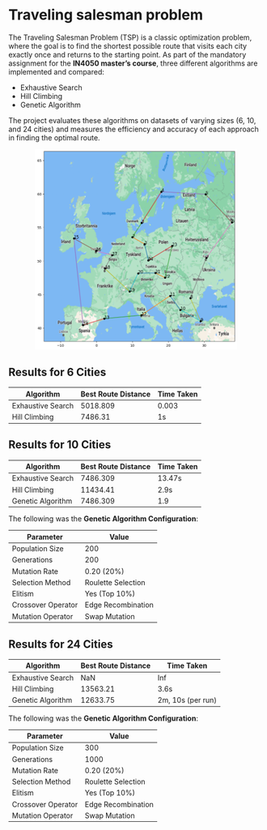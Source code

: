 # Traveling salesman problem 
The Traveling Salesman Problem (TSP) is a classic optimization problem, where the goal is to find the shortest possible route that visits each city exactly once and returns to the starting point. As part of the mandatory assignment for the **IN4050 master’s course**, three different algorithms are implemented and compared: 
- Exhaustive Search
- Hill Climbing
- Genetic Algorithm

The project evaluates these algorithms on datasets of varying sizes (6, 10, and 24 cities) and measures the efficiency and accuracy of each approach in finding the optimal route.


<div style="text-align:center">

<img src="./report/images/ga_24_cities.png" alt="GA" width="400"/>
</div>


## Results for 6 Cities

| Algorithm           | Best Route Distance | Time Taken |
|---------------------|---------------------|----------------|
| Exhaustive Search    | 5018.809          | 0.003         |
| Hill Climbing        | 7486.31          | 1s       |


## Results for 10 Cities

| Algorithm           | Best Route Distance | Time Taken |
|---------------------|---------------------|----------------|
| Exhaustive Search    | 7486.309            | 13.47s        |
| Hill Climbing        | 11434.41            |  2.9s        |
| Genetic Algorithm    | 7486.309         | 1.9        |


The following was the **Genetic Algorithm Configuration**: 

| Parameter          | Value         |
|--------------------|---------------|
| Population Size     | 200           |
| Generations         | 200           |
| Mutation Rate       | 0.20 (20%)     |
| Selection Method    | Roulette Selection |
| Elitism             | Yes (Top 10%)  |
| Crossover Operator  | Edge Recombination |
| Mutation Operator   | Swap Mutation |


## Results for 24 Cities

| Algorithm           | Best Route Distance | Time Taken |
|---------------------|---------------------|----------------|
| Exhaustive Search    | NaN          | Inf      |
| Hill Climbing        | 13563.21     |      3.6s   |
| Genetic Algorithm    | 12633.75          |  2m, 10s  (per run)    |

The following was the **Genetic Algorithm Configuration**: 

| Parameter          | Value         |
|--------------------|---------------|
| Population Size     | 300           |
| Generations         | 1000          |
| Mutation Rate       | 0.20 (20%)     |
| Selection Method    | Roulette Selection |
| Elitism             | Yes (Top 10%)  |
| Crossover Operator  | Edge Recombination |
| Mutation Operator   | Swap Mutation |